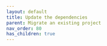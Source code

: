 ```yaml
---
layout: default
title: Update the dependencies
parent: Migrate an existing project
nav_order: 80
has_children: true
---
```

